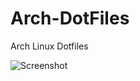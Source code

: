 # Arch-DotFiles
Arch Linux Dotfiles

![Screenshot](https://github.com/JustZS/Arch-DotFiles/edit/main/screenshot.png?raw=true)
